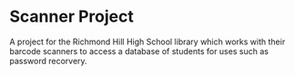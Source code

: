 Scanner Project
===============

A project for the Richmond Hill High School library which works with their barcode scanners to access a database of students for uses such as password recorvery.
